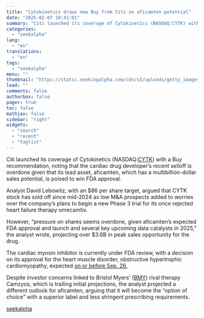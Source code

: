 ```yaml
---
title: "Cytokinetics draws new Buy from Citi on aficamten potential"
date: "2025-02-07 18:41:01"
summary: "Citi launched its coverage of Cytokinetics (NASDAQ:CYTK) with a Buy recommendation, noting that the cardiac drug developer’s recent selloff is overdone given that its lead asset, aficamten, which has a multibillion-dollar sales potential, is poised to win FDA approval. Analyst David Lebowitz, with an $86 per share target, argued that..."
categories:
  - "seekalpha"
lang:
  - "en"
translations:
  - "en"
tags:
  - "seekalpha"
menu: ""
thumbnail: "https://static.seekingalpha.com/cdn/s3/uploads/getty_images/169994549/image_169994549.jpg"
lead: ""
comments: false
authorbox: false
pager: true
toc: false
mathjax: false
sidebar: "right"
widgets:
  - "search"
  - "recent"
  - "taglist"
---
```


Citi launched its coverage of Cytokinetics (NASDAQ:[CYTK](https://seekingalpha.com/symbol/CYTK "Cytokinetics, Incorporated")) with a Buy recommendation, noting that the cardiac drug developer’s recent selloff is overdone given that its lead asset, aficamten, which has a multibillion-dollar sales potential, is poised to win FDA approval.

Analyst David Lebowitz, with an $86 per share target, argued that CYTK stock has sold off since mid-2024 as low M&A prospects added to worries over the company’s plans to begin a new Phase 3 trial for its once rejected heart failure therapy omecamtiv. 

However, “pressure on shares seems overdone, given aficamten’s expected FDA approval and launch and several key upcoming data catalysts in 2025,” the analyst wrote, projecting over $3.6B in peak sales opportunity for the drug.

The cardiac myosin inhibitor is currently under FDA review, with a decision on its approval for the heart muscle disorder, obstructive hypertrophic cardiomyopathy, expected [on or before Sep. 26.](https://seekingalpha.com/news/4354472-cytokinetics-application-for-aficamten-accepted-by-fda)

Despite investor concerns linked to Bristol Myers’ ([BMY](https://seekingalpha.com/symbol/BMY "Bristol-Myers Squibb Company")) rival therapy Camzyos, which is trailing initial projections, the analyst projected a different outlook for aficamten, arguing that it will become the “option of choice” with a superior label and less stringent prescribing requirements.

[seekalpha](https://seekingalpha.com/news/4405175-cytokinetics-stock-draws-new-buy-citi)
